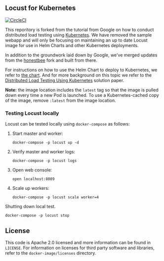 ## Locust for Kubernetes

[![CircleCI](https://circleci.com/gh/greenbird/locust.svg?style=svg)](https://circleci.com/gh/greenbird/locust)

This reporitory is forked from the tutorial from Google on how to conduct distributed load testing using [Kubernetes](http://kubernetes.io).
We have removed the sample webapp and will only be focusing on maintaining an up to date Locust image for use in Helm Charts and other Kubernetes deployments.

In addition to the groundwork laid down by Google, we've merged updates from the [honestbee](https://github.com/honestbee/distributed-load-testing) fork and built from there.

For instructions on how to use the Helm Chart to deploy to Kubernetes, we refer to [the chart](https://github.com/helm/charts/tree/master/stable/locust). 
And for more background on this topic we refer to the [Distributed Load Testing Using Kubernetes](http://cloud.google.com/solutions/distributed-load-testing-using-kubernetes) solution paper.

**Note:** the image location includes the `latest` tag so that the image is pulled down every time a new Pod is launched. To use a Kubernetes-cached copy of the image, remove `:latest` from the image location.
### Testing Locust locally

Locust can be tested locally using `docker-compose` as follows:

1. Start master and worker:

   ```
   docker-compose -p locust up -d
   ```

1. Verify master and worker logs:

   ```
   docker-compose -p locust logs
   ```

1. Open web console:

   ```
   open localhost:8089
   ```

1. Scale up workers:

   ```
   docker-compose -p locust scale worker=4
   ```

Shutting down local test.

```
docker-compose -p locust stop
```


## License

This code is Apache 2.0 licensed and more information can be found in `LICENSE`. For information on licenses for third party software and libraries, refer to the `docker-image/licenses` directory.
